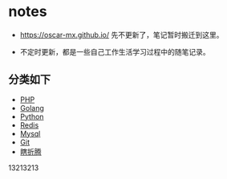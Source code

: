 # notes
- https://oscar-mx.github.io/ 先不更新了，笔记暂时搬迁到这里。

- 不定时更新，都是一些自己工作生活学习过程中的随笔记录。

## 分类如下
- [PHP](https://github.com/oscar-mx/notes/tree/master/PHP)
- [Golang](https://github.com/oscar-mx/notes/tree/master/Golang)
- [Python](https://github.com/oscar-mx/notes/tree/master/Python)
- [Redis](https://github.com/oscar-mx/notes/tree/master/Redis)
- [Mysql](https://github.com/oscar-mx/notes/tree/master/Mysql)
- [Git](https://github.com/oscar-mx/notes/tree/master/Git)
- [瞎折腾](https://github.com/oscar-mx/notes/tree/master/瞎折腾)



13213213
